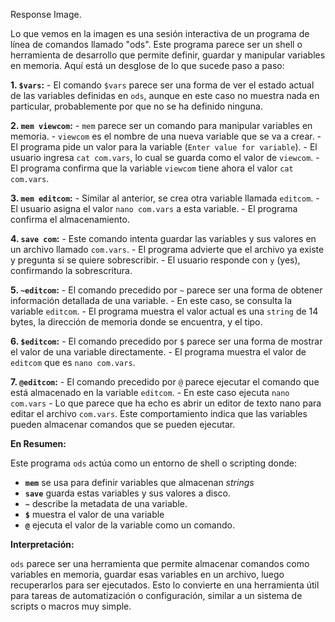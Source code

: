 
Response Image.

Lo que vemos en la imagen es una sesión interactiva de un programa de línea de comandos llamado "ods". Este programa parece ser un shell o herramienta de desarrollo que permite definir, guardar y manipular variables en memoria. Aquí está un desglose de lo que sucede paso a paso:

**1. `$vars`:**
    - El comando `$vars` parece ser una forma de ver el estado actual de las variables definidas en `ods`, aunque en este caso no muestra nada en particular, probablemente por que no se ha definido ninguna.

**2. `mem viewcom`:**
    - `mem` parece ser un comando para manipular variables en memoria.
    - `viewcom` es el nombre de una nueva variable que se va a crear.
    - El programa pide un valor para la variable (`Enter value for variable`).
    - El usuario ingresa `cat com.vars`, lo cual se guarda como el valor de `viewcom`.
    - El programa confirma que la variable `viewcom` tiene ahora el valor `cat com.vars`.

**3. `mem editcom`:**
    - Similar al anterior, se crea otra variable llamada `editcom`.
    - El usuario asigna el valor `nano com.vars` a esta variable.
    - El programa confirma el almacenamiento.

**4. `save com`:**
    - Este comando intenta guardar las variables y sus valores en un archivo llamado `com.vars`.
    - El programa advierte que el archivo ya existe y pregunta si se quiere sobrescribir.
    - El usuario responde con `y` (yes), confirmando la sobrescritura.

**5. `~editcom`:**
    - El comando precedido por `~` parece ser una forma de obtener información detallada de una variable.
    - En este caso, se consulta la variable `editcom`.
    - El programa muestra el valor actual es una `string` de 14 bytes, la dirección de memoria donde se encuentra, y el tipo.

**6. `$editcom`:**
    - El comando precedido por `$` parece ser una forma de mostrar el valor de una variable directamente.
    - El programa muestra el valor de `editcom` que es `nano com.vars`.

**7. `@editcom`:**
    - El comando precedido por `@` parece ejecutar el comando que está almacenado en la variable `editcom`.
     - En este caso ejecuta `nano com.vars`
     - Lo que parece que ha echo es abrir un editor de texto nano para editar el archivo `com.vars`. Este comportamiento indica que las variables pueden almacenar comandos que se pueden ejecutar.

**En Resumen:**

Este programa `ods` actúa como un entorno de shell o scripting donde:

*   **`mem`** se usa para definir variables que almacenan *strings*
*   **`save`** guarda estas variables y sus valores a disco.
*   **`~`**  describe la metadata de una variable.
*   **`$`** muestra el valor de una variable
*   **`@`** ejecuta el valor de la variable como un comando.

**Interpretación:**

`ods` parece ser una herramienta que permite almacenar comandos como variables en memoria, guardar esas variables en un archivo, luego recuperarlos para ser ejecutados. Esto lo convierte en una herramienta útil para tareas de automatización o configuración, similar a un sistema de scripts o macros muy simple.


